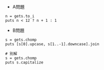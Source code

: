 - A問題
```
n = gets.to_i
puts n < 12 ? n + 1 : 1
```

- B問題
```
s = gets.chomp
puts [s[0].upcase, s[1..-1].downcase].join

# 別解
s = gets.chomp
puts s.capitalize
```
